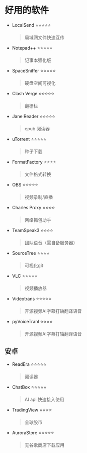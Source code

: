 # 好用的软件

- LocalSend  ⭐⭐⭐⭐⭐
    >局域网文件快速互传  
- Notepad++ ⭐⭐⭐⭐⭐
    >记事本强化版
- SpaceSniffer ⭐⭐⭐⭐⭐  
    >硬盘空间可视化
- Clash Verge ⭐⭐⭐⭐⭐
    >翻栅栏  
- Jane Reader ⭐⭐⭐⭐⭐
    >epub 阅读器
- uTorrent ⭐⭐⭐⭐⭐
    >种子下载
- FormatFactory ⭐⭐⭐⭐
    >文件格式转换
- OBS ⭐⭐⭐⭐⭐
    >视频录制/直播
- Charles Proxy ⭐⭐⭐⭐
    >网络抓包助手
- TeamSpeak3 ⭐⭐⭐⭐
    >团队语音（需自备服务器）
- SourceTree ⭐⭐⭐⭐
    >可视化git
- VLC ⭐⭐⭐⭐⭐
    >视频播放器
- Videotrans ⭐⭐⭐⭐⭐
    >开源视频AI字幕打轴翻译语音
- pyVoiceTranl ⭐⭐⭐⭐
    >开源视频AI字幕打轴翻译语音


## 安卓

- ReadEra ⭐⭐⭐⭐⭐
    >阅读器
- ChatBox ⭐⭐⭐⭐⭐
    >AI api 快速接入使用
- TradingView ⭐⭐⭐⭐
    > 全球股市
- AuroraStore ⭐⭐⭐⭐⭐
    > 无谷歌商店下载应用
